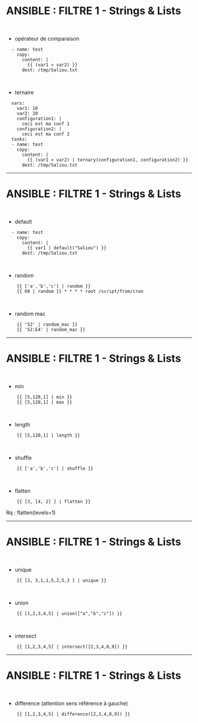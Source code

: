 

# ANSIBLE : FILTRE 1 - Strings & Lists


<br>

* opérateur de comparaison

```
  - name: test
    copy:
      content: |
        {{ (var1 < var2) }}
      dest: /tmp/Saliou.txt
```

<br>

* ternaire

```
  vars:
    var1: 10
    var2: 20
    configuration1: |
      ceci est ma conf 1
    configuration2: |
      ceci est ma conf 2
  tasks:
  - name: test
    copy:
      content: |
        {{ (var1 > var2) | ternary(configuration1, configuration2) }}
      dest: /tmp/Saliou.txt
```

--------------------------------------------------------------------------------------------------

# ANSIBLE : FILTRE 1 - Strings & Lists


<br>

* default

```
  - name: test
    copy:
      content: |
        {{ var1 | default("Saliou") }}
      dest: /tmp/Saliou.txt
```

<br>

* random

```
    {{ ['a','b','c'] | random }}
    {{ 60 | random }} * * * * root /script/from/cron
```

<br>

* random mac

```
    {{ '52' | random_mac }}
    {{ '52:E4' | random_mac }}
```

--------------------------------------------------------------------------------------------------

# ANSIBLE : FILTRE 1 - Strings & Lists


<br>

* min

```
    {{ [5,120,1] | min }}
    {{ [5,120,1] | max }}
```

<br>

* length

```
    {{ [5,120,1] | length }}
```

<br>

* shuffle

```
    {{ ['a','b','c'] | shuffle }}
```

<br>

* flatten

```
    {{ [3, [4, 2] ] | flatten }}
```

Rq : flatten(levels=1)

--------------------------------------------------------------------------------------------------

# ANSIBLE : FILTRE 1 - Strings & Lists

<br>

* unique

```
    {{ [3, 3,1,1,5,2,5,3 ] | unique }}
```

<br>

* union

```
    {{ [1,2,3,4,5] | union(["a","b","c"]) }}
```

<br>

* intersect

```
    {{ [1,2,3,4,5] | intersect([2,3,4,8,9]) }}
```

--------------------------------------------------------------------------------------------------

# ANSIBLE : FILTRE 1 - Strings & Lists

<br>

* difference (attention sens référence à gauche)

```
    {{ [1,2,3,4,5] | difference([2,3,4,8,9]) }}
```
